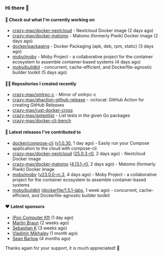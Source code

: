 ### Hi there 👋

#### 👷 Check out what I'm currently working on

- [crazy-max/docker-nextcloud](https://github.com/crazy-max/docker-nextcloud) - Nextcloud Docker image (2 days ago)
- [crazy-max/docker-matomo](https://github.com/crazy-max/docker-matomo) - Matomo (formerly Piwik) Docker image (2 days ago)
- [docker/packaging](https://github.com/docker/packaging) - Docker Packaging (apk, deb, rpm, static) (3 days ago)
- [moby/moby](https://github.com/moby/moby) - Moby Project - a collaborative project for the container ecosystem to assemble container-based systems (4 days ago)
- [moby/buildkit](https://github.com/moby/buildkit) - concurrent, cache-efficient, and Dockerfile-agnostic builder toolkit (5 days ago)

#### 👨‍💻 Repositories I created recently

- [crazy-max/xmlrpc-c](https://github.com/crazy-max/xmlrpc-c) - Mirror of xmlrpc-c
- [crazy-max/ghaction-github-release](https://github.com/crazy-max/ghaction-github-release) - :octocat: GitHub Action for creating GitHub Releases
- [crazy-max/rust-docker-cross](https://github.com/crazy-max/rust-docker-cross)
- [crazy-max/gotestlist](https://github.com/crazy-max/gotestlist) - List tests in the given Go packages
- [crazy-max/docker-cli-bench](https://github.com/crazy-max/docker-cli-bench)

#### 🚀 Latest releases I've contributed to

- [docker/compose-cli](https://github.com/docker/compose-cli) ([v1.0.30](https://github.com/docker/compose-cli/releases/tag/v1.0.30), 1 day ago) - Easily run your Compose application to the cloud with compose-cli
- [crazy-max/docker-nextcloud](https://github.com/crazy-max/docker-nextcloud) ([25.0.3-r0](https://github.com/crazy-max/docker-nextcloud/releases/tag/25.0.3-r0), 2 days ago) - Nextcloud Docker image
- [crazy-max/docker-matomo](https://github.com/crazy-max/docker-matomo) ([4.13.1-r0](https://github.com/crazy-max/docker-matomo/releases/tag/4.13.1-r0), 2 days ago) - Matomo (formerly Piwik) Docker image
- [moby/moby](https://github.com/moby/moby) ([v23.0.0-rc.3](https://github.com/moby/moby/releases/tag/v23.0.0-rc.3), 4 days ago) - Moby Project - a collaborative project for the container ecosystem to assemble container-based systems
- [moby/buildkit](https://github.com/moby/buildkit) ([dockerfile/1.5.1-labs](https://github.com/moby/buildkit/releases/tag/dockerfile/1.5.1-labs), 1 week ago) - concurrent, cache-efficient, and Dockerfile-agnostic builder toolkit

#### ❤️ Latest sponsors
- [iPon Computer Kft](https://github.com/iponcomputer) (1 day ago)
- [Martin Braun](https://github.com/s4ke) (2 weeks ago)
- [Sebastian K](https://github.com/skrollme) (3 weeks ago)
- [Vladimir Mikhalev](https://github.com/heyValdemar) (1 month ago)
- [Sean Barlow](https://github.com/woolrab6) (4 months ago)

Thanks again for your support, it is much appreciated! 🙏

